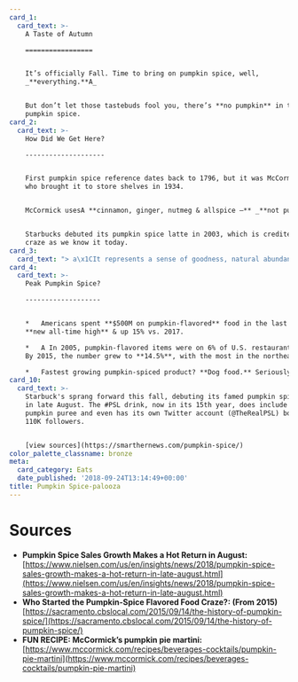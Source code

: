 ```yaml
---
card_1:
  card_text: >-
    A Taste of Autumn

    =================


    It’s officially Fall. Time to bring on pumpkin spice, well,
    _**everything.**A_


    But don’t let those tastebuds fool you, there’s **no pumpkin** in that
    pumpkin spice.
card_2:
  card_text: >-
    How Did We Get Here?

    --------------------


    First pumpkin spice reference dates back to 1796, but it was McCormick & Co.
    who brought it to store shelves in 1934.


    McCormick usesA **cinnamon, ginger, nutmeg & allspice –** _**not pumpkin**._


    Starbucks debuted its pumpkin spice latte in 2003, which is credited for the
    craze as we know it today.
card_3:
  card_text: "> a\x1CIt represents a sense of goodness, natural abundance and old values that people think are good.”\n> \n> Cindy Ott, author of a\x1CPumpkin: The Curious History of an American Icon,\" on how Americans have used pumpkin pie & the spices in it to maintain connections to nature and our country's beginnings. America is the only country in the world that consumes pumpkin as a seasonal food or drink."
card_4:
  card_text: >-
    Peak Pumpkin Spice?

    -------------------


    *   Americans spent **$500M on pumpkin-flavored** food in the last year, a
    **new all-time high** & up 15% vs. 2017.

    *   A In 2005, pumpkin-flavored items were on 6% of U.S. restaurant menus.
    By 2015, the number grew to **14.5%**, with the most in the northeast.

    *   Fastest growing pumpkin-spiced product? **Dog food.** Seriously.
card_10:
  card_text: >-
    Starbuck's sprang forward this fall, debuting its famed pumpkin spice latte
    in late August. The #PSL drink, now in its 15th year, does include actual
    pumpkin puree and even has its own Twitter account (@TheRealPSL) boasting
    110K followers.


    [view sources](https://smarthernews.com/pumpkin-spice/)
color_palette_classname: bronze
meta:
  card_category: Eats
  date_published: '2018-09-24T13:14:49+00:00'
title: Pumpkin Spice-palooza
---
```

Sources
=======

*   **Pumpkin Spice Sales Growth Makes a Hot Return in August:**  
    [https://www.nielsen.com/us/en/insights/news/2018/pumpkin-spice-sales-growth-makes-a-hot-return-in-late-august.html](https://www.nielsen.com/us/en/insights/news/2018/pumpkin-spice-sales-growth-makes-a-hot-return-in-late-august.html)
*   **Who Started the Pumpkin-Spice Flavored Food Craze?: (From 2015)**  
    [https://sacramento.cbslocal.com/2015/09/14/the-history-of-pumpkin-spice/](https://sacramento.cbslocal.com/2015/09/14/the-history-of-pumpkin-spice/)
*   **FUN RECIPE: McCormick’s pumpkin pie martini:**  
    [https://www.mccormick.com/recipes/beverages-cocktails/pumpkin-pie-martini](https://www.mccormick.com/recipes/beverages-cocktails/pumpkin-pie-martini)
